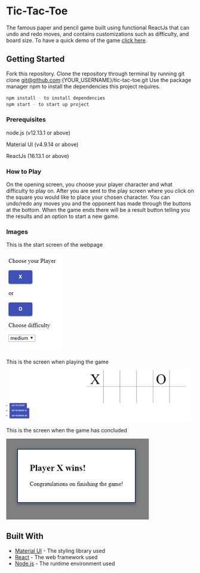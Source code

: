 # Tic-Tac-Toe

The famous paper and pencil game built using functional ReactJs that can undo and redo moves, and contains customizations such as difficulty, and board size. To have a quick demo of the game [click here](https://justinso1.github.io/tic-tac-toe/).

## Getting Started
Fork this repository.
Clone the repository through terminal by running git clone git@github.com:{YOUR_USERNAME}/tic-tac-toe.git
Use the package manager npm to install the dependencies this project requires.
```bash
npm install - to install dependencies
npm start - to start up project
```
### Prerequisites

node.js (v12.13.1 or above)

Material UI (v4.9.14 or above)

ReactJs (16.13.1 or above)

### How to Play
On the opening screen, you choose your player character and what difficulty to play on. After you are sent to the play screen where you click on the square you would like to place your chosen character. You can undo/redo any moves you and the opponent has made through the buttons at the bottom. When the game ends there will be a result button telling you the results and an option to start a new game.


### Images
This is the start screen of the webpage

![Image of StartScreen](/docs/images/StartScreen.png)

This is the screen when playing the game

![Image while playing the game](/docs/images/PlayingImg.png)

This is the screen when the game has concluded

![Image when game is finished](/docs/images/EndScreen.png)

## Built With

* [Material UI](https://material-ui.com/) - The styling library used
* [React](https://reactjs.org/) - The web framework used
* [Node.js](https://nodejs.org/en/) - The runtime environment used
